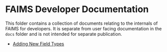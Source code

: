 # FAIMS Developer Documentation

This folder contains a collection of documents relating to the internals
of FAIMS for developers.  It is separate from user facing documentation
in the `docs` folder and is not intended for separate publication.

* [Adding New Field Types](Fields.md)
